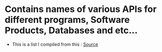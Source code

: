 # Contains names of various APIs for different programs, Software Products, Databases and etc...

- This is a list I compiled from this : [Source](https://en.wikipedia.org/w/index.php?title=Category:Lists_of_software&from=0)
